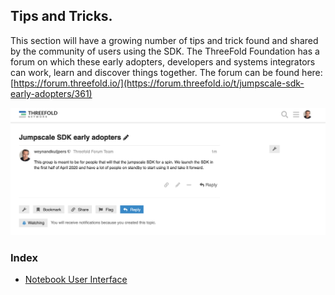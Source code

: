## Tips and Tricks.

This section will have a growing number of tips and trick found and shared by the community of users using the SDK.  The ThreeFold Foundation has a forum on which these early adopters, developers and systems integrators can work, learn and discover things together.  The forum can be found here: [https://forum.threefold.io/](https://forum.threefold.io/t/jumpscale-sdk-early-adopters/361)

![](./img/forum_sdk.png)

### Index

- [Notebook User Interface](user_interface.md)

